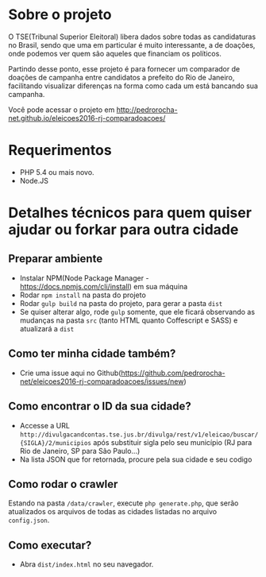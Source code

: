 # Sobre o projeto
O TSE(Tribunal Superior Eleitoral) libera dados sobre todas as candidaturas no Brasil, sendo que uma em particular
é muito interessante, a de doações, onde podemos ver quem são aqueles que financiam os políticos.

Partindo desse ponto, esse projeto é para fornecer um comparador de doações de campanha entre candidatos a prefeito
do Rio de Janeiro, facilitando visualizar diferenças na forma como cada um está bancando sua campanha.

Você pode acessar o projeto em http://pedrorocha-net.github.io/eleicoes2016-rj-comparadoacoes/

# Requerimentos
- PHP 5.4 ou mais novo.
- Node.JS

# Detalhes técnicos para quem quiser ajudar ou forkar para outra cidade

## Preparar ambiente
- Instalar NPM(Node Package Manager - https://docs.npmjs.com/cli/install) em sua máquina
- Rodar `npm install` na pasta do projeto
- Rodar `gulp build` na pasta do projeto, para gerar a pasta `dist`
- Se quiser alterar algo, rode `gulp` somente, que ele ficará observando as mudanças na pasta `src` (tanto HTML quanto Coffescript e SASS) e atualizará a `dist`

## Como ter minha cidade também?
- Crie uma issue aqui no Github(https://github.com/pedrorocha-net/eleicoes2016-rj-comparadoacoes/issues/new)

## Como encontrar o ID da sua cidade?
- Accesse a URL `http://divulgacandcontas.tse.jus.br/divulga/rest/v1/eleicao/buscar/{SIGLA}/2/municipios` após substituir sigla pelo seu município (RJ para Rio de Janeiro, SP para São Paulo...)
- Na lista JSON que for retornada, procure pela sua cidade e seu codigo

## Como rodar o crawler
Estando na pasta `/data/crawler`, execute `php generate.php`, que serão atualizados os arquivos de todas as cidades listadas no arquivo `config.json`.

## Como executar?
- Abra `dist/index.html` no seu navegador.
